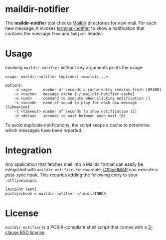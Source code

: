 maildir-notifier
================

The **maildir-notifier** tool checks [Maildir][maildir] directories for new
mail. For each new message, it invokes [terminal-notifier][terminal-notifier]
to show a notification that contains the message `From` and `Subject` header.

Usage
=====

Invoking `maildir-notifier` without any arguments prints the usage:

```
usage: maildir-notifier [options] <maildir...>

options:
    -a <age>     number of seconds a cache entry remains fresh [86400]
    -c <cache>   message cache [~/.maildir-notifier-cache]
    -e <cmd>     command to execute when clicking notification []
    -s <sound>   name of sound to play for each new message [Submarine]
    -t <timeout> number of seconds to show notification [2]
    -d <delay>   seconds to wait between each mail [0]
```

To avoid duplicate notifications, the script keeps a cache to determine which
messages have been reported.

Integration
===========

Any application that fetches mail into a Maildir format can easily be
integrated with `maildir-notifier`. For example, [OfflineIMAP][offlineimap] can
execute a *post-sync hook*. This requries adding the following entry to your
`.offlineimaprc`:

```
[Account Test]
postsynchook = maildir-notifier ~/.mail/INBOX
```

License
=======

`maildir-notifier` is a POSIX-compliant shell script that comes with a
[3-clause BSD license](LICENSE).

[maildir]: https://en.wikipedia.org/wiki/Maildir
[terminal-notifier]: https://github.com/julienXX/terminal-notifier
[offlineimap]: http://www.offlineimap.org
